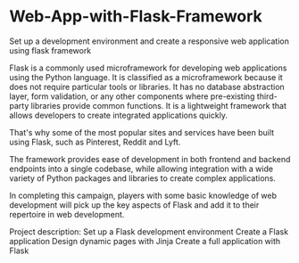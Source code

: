 # Web-App-with-Flask-Framework
Set up a development environment and create a responsive web application using flask framework


Flask is a commonly used microframework for developing web applications using the Python language. It is classified as a microframework because it does not require particular tools or libraries. It has no database abstraction layer, form validation, or any other components where pre-existing third-party libraries provide common functions. It is a lightweight framework that allows developers to create integrated applications quickly.

That's why some of the most popular sites and services have been built using Flask, such as Pinterest, Reddit and Lyft.

The framework provides ease of development in both frontend and backend endpoints into a single codebase, while allowing integration with a wide variety of Python packages and libraries to create complex applications.

In completing this campaign, players with some basic knowledge of web development will pick up the key aspects of Flask and add it to their repertoire in web development.

Project description: 
Set up a Flask development environment
Create a Flask application
Design dynamic pages with Jinja
Create a full application with Flask
